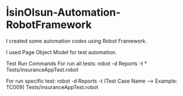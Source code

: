 # İsinOlsun-Automation-RobotFramework
I created some automation codes using Robot Framework.

I used Page Object Model for test automation.

Test Run Commands
For run all tests: robot -d Reports -t * Tests/insuranceAppTest.robot

For run specific test: robot -d Reports -t (Test Case Name --> Example: TC009) Tests/insuranceAppTest.robot
